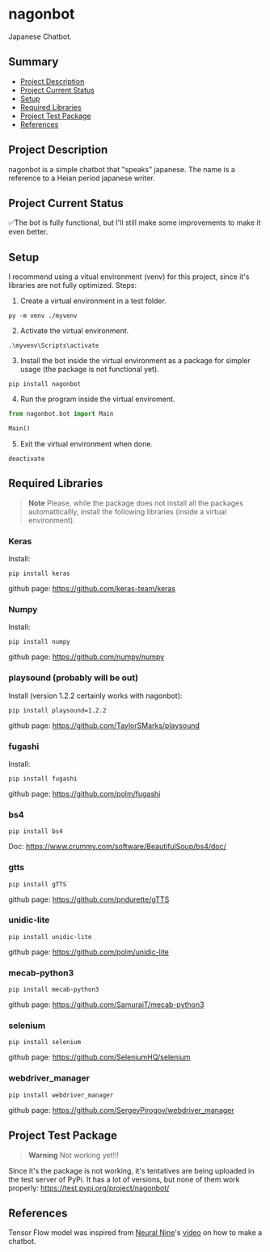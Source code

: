 # nagonbot
Japanese Chatbot.

## Summary
- [Project Description](#project-description)
- [Project Current Status](#project-current-status)
- [Setup](#setup)
- [Required Libraries](#required-libraries)
- [Project Test Package](#project-test-package)
- [References](#references)


## Project Description

nagonbot is a simple chatbot that "speaks" japanese. The name is a reference to a Heian period japanese writer.

## Project Current Status
✅The bot is fully functional, but I'll still make some improvements to make it even better.

## Setup
I recommend using a vitual environment (venv) for this project, since it's libraries are not fully optimized.
Steps:

1. Create a virtual environment in a test folder.
```
py -m venv ./myvenv
```

2. Activate the virtual environment.
```
.\myvenv\Scripts\activate
```

3. Install the bot inside the virtual environment as a package for simpler usage (the package is not functional yet).
```
pip install nagonbot
```

4. Run the program inside the virtual enviroment.
```python
from nagonbot.bot import Main

Main()
```

5. Exit the virtual environment when done.
```
deactivate
```

## Required Libraries
> __Note__
Please, while the package does not install all the packages automatticallly, install the following libraries (inside a virtual environment).


### Keras
Install:
```
pip install keras
```
github page: https://github.com/keras-team/keras

### Numpy
Install:
```
pip install numpy
```
github page: https://github.com/numpy/numpy

### playsound (probably will be out)
Install (version 1.2.2 certainly works with nagonbot):
```
pip install playsound=1.2.2
```
github page: https://github.com/TaylorSMarks/playsound

### fugashi
Install:
```
pip install fugashi
```
github page: https://github.com/polm/fugashi

### bs4
```
pip install bs4
```
Doc: https://www.crummy.com/software/BeautifulSoup/bs4/doc/

### gtts
```
pip install gTTS
```
github page: https://github.com/pndurette/gTTS

### unidic-lite
```
pip install unidic-lite
```
github page: https://github.com/polm/unidic-lite

### mecab-python3
```
pip install mecab-python3
```
github page: https://github.com/SamuraiT/mecab-python3

### selenium
```
pip install selenium
```
github page: https://github.com/SeleniumHQ/selenium

### webdriver_manager
```
pip install webdriver_manager
```
github page: https://github.com/SergeyPirogov/webdriver_manager

## Project Test Package
> __Warning__
Not working yet!!!

Since it's the package is not working, it's tentatives are being uploaded in the test server of PyPi. It has a lot of versions, but none of them work properly:
https://test.pypi.org/project/nagonbot/

## References

Tensor Flow model was inspired from [Neural Nine](https://github.com/NeuralNine)'s [video](https://www.youtube.com/watch?v=1lwddP0KUEg) on how to make a chatbot.
